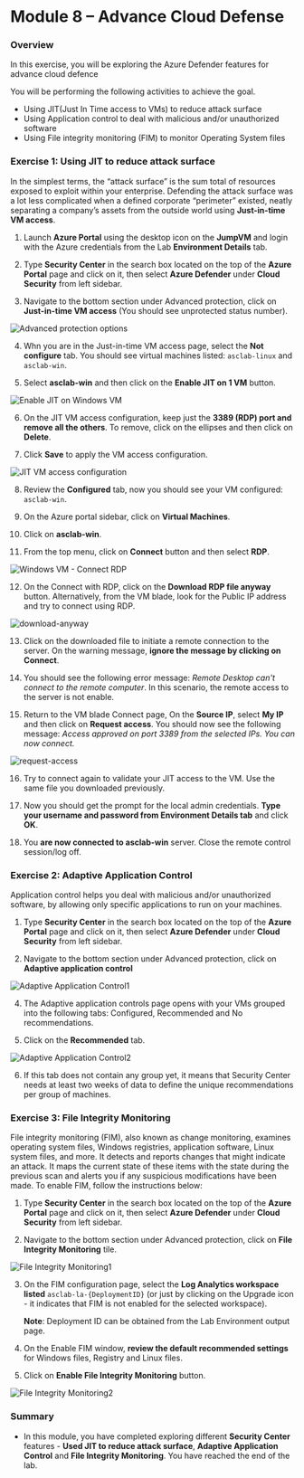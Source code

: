 # Module 8 – Advance Cloud Defense

### Overview

In this exercise, you will be exploring the Azure Defender features for advance cloud defence

You will be performing the following activities to achieve the goal.

* Using JIT(Just In Time access to VMs) to reduce attack surface
* Using Application control to deal with malicious and/or unauthorized software
* Using File integrity monitoring (FIM) to monitor Operating System files

### Exercise 1: Using JIT to reduce attack surface

In the simplest terms, the “attack surface” is the sum total of resources exposed to exploit within your enterprise. Defending the attack surface was a lot less complicated when a defined corporate “perimeter” existed, neatly separating a company’s assets from the outside world using **Just-in-time VM access**.

1.	Launch **Azure Portal** using the desktop icon on the **JumpVM** and login with the Azure credentials from the Lab **Environment Details** tab.

2.	Type **Security Center** in the search box located on the top of the **Azure Portal** page and click on it, then select **Azure Defender** under **Cloud Security** from left sidebar.

3.	Navigate to the bottom section under Advanced protection, click on **Just-in-time VM access** (You should see unprotected status number).

![Advanced protection options](../Images/asc-defender-advanced-protection-jit.gif?raw=true)

4.	Whn you are in the Just-in-time VM access page, select the **Not configure** tab. You should see virtual machines listed: `asclab-linux` and `asclab-win`.

5.	Select **asclab-win** and then click on the **Enable JIT on 1 VM** button.

![Enable JIT on Windows VM](../Images/asc-enable-jit-win-vm.gif?raw=true)

6.	On the JIT VM access configuration, keep just the **3389 (RDP) port and remove all the others**. To remove, click on the ellipses and then click on **Delete**.

7.	Click **Save** to apply the VM access configuration.

![JIT VM access configuration](../Images/asc-jit-vm-access-config.gif?raw=true)

8.	Review the **Configured** tab, now you should see your VM configured: `asclab-win`.

9.	On the Azure portal sidebar, click on **Virtual Machines**.

10.	Click on **asclab-win**.

11.	From the top menu, click on **Connect** button and then select **RDP**.

![Windows VM - Connect RDP](../Images/asc-win-vm-connect-rdp.gif?raw=true)

12.	On the Connect with RDP, click on the **Download RDP file anyway** button. Alternatively, from the VM blade, look for the Public IP address and try to connect using RDP.

![download-anyway](../Images/download-anyway.png)

13.	Click on the downloaded file to initiate a remote connection to the server. On the warning message, **ignore the message by clicking on Connect**.

14.	You should see the following error message: *Remote Desktop can't connect to the remote computer*. In this scenario, the remote access to the server is not enable.

15.	Return to the VM blade Connect page, On the **Source IP**, select **My IP** and then click on **Request access**. You should now see the following message: *Access approved on port 3389 from the selected IPs. You can now connect.*

![request-access](../Images/request-access.png)

16.	Try to connect again to validate your JIT access to the VM. Use the same file you downloaded previously.

17.	Now you should get the prompt for the local admin credentials. **Type your username and password from Environment Details tab** and click **OK**.

18.	You **are now connected to asclab-win** server. Close the remote control session/log off.

### Exercise 2: Adaptive Application Control

Application control helps you deal with malicious and/or unauthorized software, by allowing only specific applications to run on your machines.

1.	Type **Security Center** in the search box located on the top of the **Azure Portal** page and click on it, then select **Azure Defender** under **Cloud Security** from left sidebar.

2.	Navigate to the bottom section under Advanced protection, click on **Adaptive application control**

![Adaptive Application Control1](../Images/adaptive-application-control.png)

4.	The Adaptive application controls page opens with your VMs grouped into the following tabs: Configured, Recommended and No recommendations.

5.	Click on the **Recommended** tab.

![Adaptive Application Control2](../Images/adaptive-application-control2.png)

6.	If this tab does not contain any group yet, it means that Security Center needs at least two weeks of data to define the unique recommendations per group of machines.

### Exercise 3: File Integrity Monitoring

File integrity monitoring (FIM), also known as change monitoring, examines operating system files, Windows registries, application software, Linux system files, and more. It detects and reports changes that might indicate an attack.
It maps the current state of these items with the state during the previous scan and alerts you if any suspicious modifications have been made. To enable FIM, follow the instructions below:

1.	Type **Security Center** in the search box located on the top of the **Azure Portal** page and click on it, then select **Azure Defender** under **Cloud Security** from left sidebar.

2.	Navigate to the bottom section under Advanced protection, click on **File Integrity Monitoring** tile.

![File Integrity Monitoring1](../Images/File-Integrity-Monitoring.png)

3.	On the FIM configuration page, select the **Log Analytics workspace listed** `asclab-la-{DeploymentID}` (or just by clicking on the Upgrade icon - it indicates that FIM is not enabled for the selected workspace).

    **Note**: Deployment ID can be obtained from the Lab Environment output page.

4.	On the Enable FIM window, **review the default recommended settings** for Windows files, Registry and Linux files.

5.	Click on **Enable File Integrity Monitoring** button.

![File Integrity Monitoring2](../Images/File-Integrity-Monitoring2.png)

### Summary

  * In this module, you have completed exploring different **Security Center** features - **Used JIT to reduce attack surface**, **Adaptive Application Control** and **File Integrity Monitoring**. You have reached the end of the lab.
